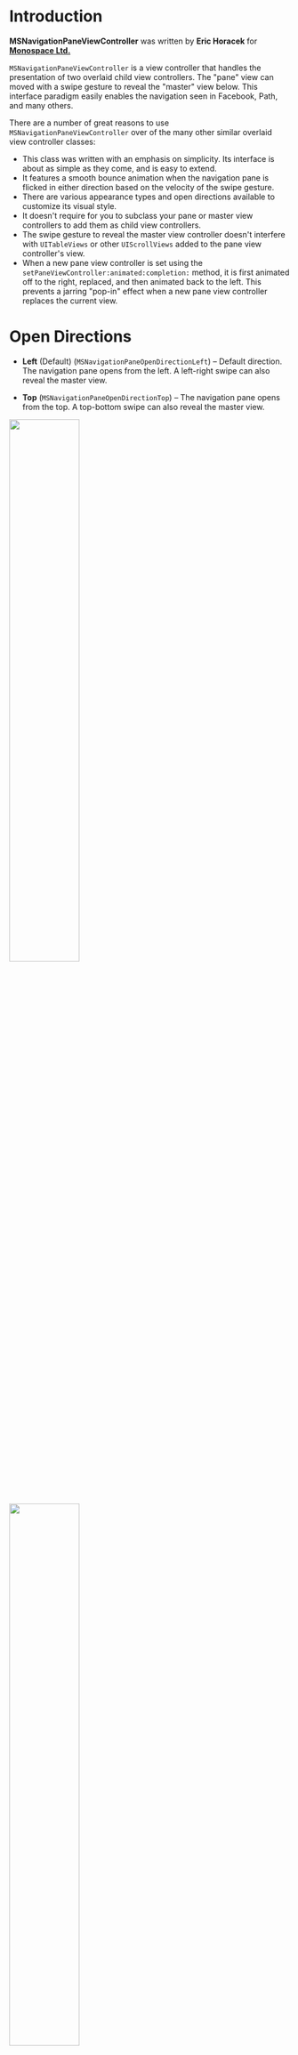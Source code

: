 # Introduction

**MSNavigationPaneViewController** was written by **Eric Horacek** for **[Monospace Ltd.](http://www.monospacecollective.com)**

`MSNavigationPaneViewController` is a view controller that handles the presentation of two overlaid child view controllers. The "pane" view can moved with a swipe gesture to reveal the "master" view below. This interface paradigm easily enables the navigation seen in Facebook, Path, and many others.

There are a number of great reasons to use `MSNavigationPaneViewController` over of the many other similar overlaid view controller classes:

* This class was written with an emphasis on simplicity. Its interface is about as simple as they come, and is easy to extend.
* It features a smooth bounce animation when the navigation pane is flicked in either direction based on the velocity of the swipe gesture.
* There are various appearance types and open directions available to customize its visual style.
* It doesn't require for you to subclass your pane or master view controllers to add them as child view controllers. 
* The swipe gesture to reveal the master view controller doesn't interfere with `UITableViews` or other `UIScrollViews` added to the pane view controller's view.
* When a new pane view controller is set using the `setPaneViewController:animated:completion:` method, it is first animated off to the right, replaced, and then animated back to the left. This prevents a jarring "pop-in" effect when a new pane view controller replaces the current view.

# Open Directions

* **Left** (Default) (`MSNavigationPaneOpenDirectionLeft`) – Default direction. The navigation pane opens from the left. A left-right swipe can also reveal the master view.

* **Top** (`MSNavigationPaneOpenDirectionTop`) – The navigation pane opens from the top. A top-bottom swipe can also reveal the master view.

<img src="https://raw.github.com/monospacecollective/MSNavigationPaneViewController/master/Screenshots/Left.png" height="50%" /> &nbsp;
<img src="https://raw.github.com/monospacecollective/MSNavigationPaneViewController/master/Screenshots/Top.png" height="50%" />

# Appearance Types

There are a few types of appearance available for `MSNavigationPaneViewController`. They each change some aspect of the visual style of the pane view dragging. The appearance type of the navigation pane is set via the `navigationPaneViewController.appearanceType` accessor. The possible types are as follows:

* **None** (`MSNavigationPaneAppearanceTypeNone`) – Default appearance. Doesn't change the master view's appearance in any way as the pane view is dragged.
* **Parallax** (`MSNavigationPaneAppearanceTypeParallax`) – Scrolls the master view in from the right as the pane view is dragged.
* **Zoom** (`MSNavigationPaneAppearanceTypeZoom`) – Zooms the master view in from an inset state as the pane view is dragged.

The default value of the appearance type is `MSNavigationPaneAppearanceTypeNone`.

# Touches

## Forwarding Touches

To forward touches through views that require a swipe/pan gesture so that the `MSNavigationPaneViewController` doesn't intercept them, simply add their `Class` to `touchForwardingClasses`:

```  objective-c
[navigationPaneViewController.touchForwardingClasses addObject:UISwitch.class];
```

Both `UISlider` and `UISwitch` are included by default.

## Disabling Pane Dragging

To disable dragging of the pane and prevent `MSNavigationPaneViewController` from intercepting touches, set 

```  objective-c
navigationPaneViewController.draggingEnabled == NO;
```

# Examples

Two examples for `MSNavigationPaneViewController` are included in the "Example" directory, to run them open `Examples.xcworkspace`:

The example projects depend on `PRTween`, which is included as a git submodule. To install, run the following:

```  bash
$ git submodule init
$ git submodule update
```

* `Example.xcodeproj` – No Storyboards or Nibs
* `Storyboard Example.xcodeproj` – Use with Storyboards

# Requirements

Requires iOS 5.0, ARC, and the QuartzCore Framework.

# Contributing

Forks, patches and other feedback are welcome.

# License

*Copyright (c) 2012-2013 Monospace Ltd. All rights reserved.*

*This code is distributed under the terms and conditions of the MIT license.*

*Permission is hereby granted, free of charge, to any person obtaining a copy*
*of this software and associated documentation files (the "Software"), to deal*
*in the Software without restriction, including without limitation the rights*
*to use, copy, modify, merge, publish, distribute, sublicense, and/or sell*
*copies of the Software, and to permit persons to whom the Software is*
*furnished to do so, subject to the following conditions:*

*The above copyright notice and this permission notice shall be included in*
*all copies or substantial portions of the Software.*

*THE SOFTWARE IS PROVIDED "AS IS", WITHOUT WARRANTY OF ANY KIND, EXPRESS OR*
*IMPLIED, INCLUDING BUT NOT LIMITED TO THE WARRANTIES OF MERCHANTABILITY,*
*FITNESS FOR A PARTICULAR PURPOSE AND NONINFRINGEMENT. IN NO EVENT SHALL THE*
*AUTHORS OR COPYRIGHT HOLDERS BE LIABLE FOR ANY CLAIM, DAMAGES OR OTHER*
*LIABILITY, WHETHER IN AN ACTION OF CONTRACT, TORT OR OTHERWISE, ARISING FROM,*
*OUT OF OR IN CONNECTION WITH THE SOFTWARE OR THE USE OR OTHER DEALINGS IN*
*THE SOFTWARE.*
